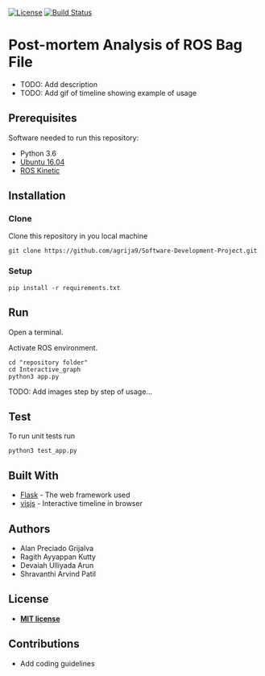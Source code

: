 [![License](http://img.shields.io/:license-mit-blue.svg?style=flat-square)](http://badges.mit-license.org)
[![Build Status](https://travis-ci.org/agrija9/Software-Development-Project.svg?branch=master)](https://travis-ci.org/agrija9/Software-Development-Project)



# Post-mortem Analysis of ROS Bag File

- TODO: Add description
- TODO: Add gif of timeline showing example of usage

## Prerequisites

Software needed to run this repository:

- Python 3.6
- [Ubuntu 16.04](https://ubuntu.com/download/desktop)
- [ROS Kinetic](http://wiki.ros.org/kinetic/Installation/Ubuntu)

## Installation

### Clone

Clone this repository in you local machine

```
git clone https://github.com/agrija9/Software-Development-Project.git
```

### Setup

```
pip install -r requirements.txt
```

## Run

Open a terminal. 

Activate ROS environment. 

```
cd "repository folder"
cd Interactive_graph
python3 app.py
```

TODO: Add images step by step of usage...

## Test

To run unit tests run

```
python3 test_app.py
```

## Built With

* [Flask](https://www.palletsprojects.com/p/flask/) - The web framework used
* [visjs](https://visjs.org/) - Interactive timeline in browser

##  Authors 

- Alan Preciado Grijalva
- Ragith Ayyappan Kutty
- Devaiah Ulliyada Arun
- Shravanthi Arvind Patil 

## License

- **[MIT license](http://opensource.org/licenses/mit-license.php)**

## Contributions

- Add coding guidelines
